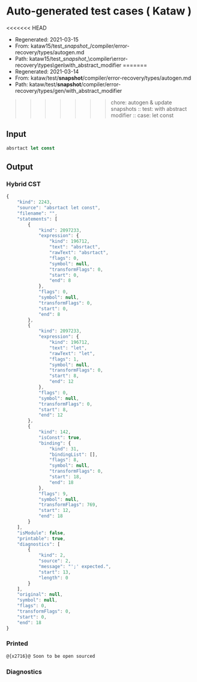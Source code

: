 # Auto-generated test cases ( Kataw )
<<<<<<< HEAD
- Regenerated: 2021-03-15
- From: kataw15/test\__snapshot__/compiler/error-recovery/types/autogen.md
- Path: kataw15/test\__snapshot__\compiler\error-recovery\types\gen\with_abstract_modifier
=======
- Regenerated: 2021-03-14
- From: kataw/test/__snapshot__/compiler/error-recovery/types/autogen.md
- Path: kataw/test/__snapshot__/compiler/error-recovery/types/gen/with_abstract_modifier
>>>>>>> chore: autogen & update snapshots
> :: test: with abstract modifier
> :: case: let const
## Input

`````js
absrtact let const
`````

## Output

### Hybrid CST

```javascript
{
    "kind": 2243,
    "source": "absrtact let const",
    "filename": "",
    "statements": [
        {
            "kind": 2097233,
            "expression": {
                "kind": 196712,
                "text": "absrtact",
                "rawText": "absrtact",
                "flags": 0,
                "symbol": null,
                "transformFlags": 0,
                "start": 0,
                "end": 8
            },
            "flags": 0,
            "symbol": null,
            "transformFlags": 0,
            "start": 0,
            "end": 8
        },
        {
            "kind": 2097233,
            "expression": {
                "kind": 196712,
                "text": "let",
                "rawText": "let",
                "flags": 1,
                "symbol": null,
                "transformFlags": 0,
                "start": 8,
                "end": 12
            },
            "flags": 0,
            "symbol": null,
            "transformFlags": 0,
            "start": 8,
            "end": 12
        },
        {
            "kind": 142,
            "isConst": true,
            "binding": {
                "kind": 31,
                "bindingList": [],
                "flags": 8,
                "symbol": null,
                "transformFlags": 0,
                "start": 18,
                "end": 18
            },
            "flags": 9,
            "symbol": null,
            "transformFlags": 769,
            "start": 12,
            "end": 18
        }
    ],
    "isModule": false,
    "printable": true,
    "diagnostics": [
        {
            "kind": 2,
            "source": 2,
            "message": "';' expected.",
            "start": 13,
            "length": 0
        }
    ],
    "original": null,
    "symbol": null,
    "flags": 0,
    "transformFlags": 0,
    "start": 0,
    "end": 18
}
```

### Printed

```javascript
@{x2716}@ Soon to be open sourced
```

### Diagnostics

```javascript

```

